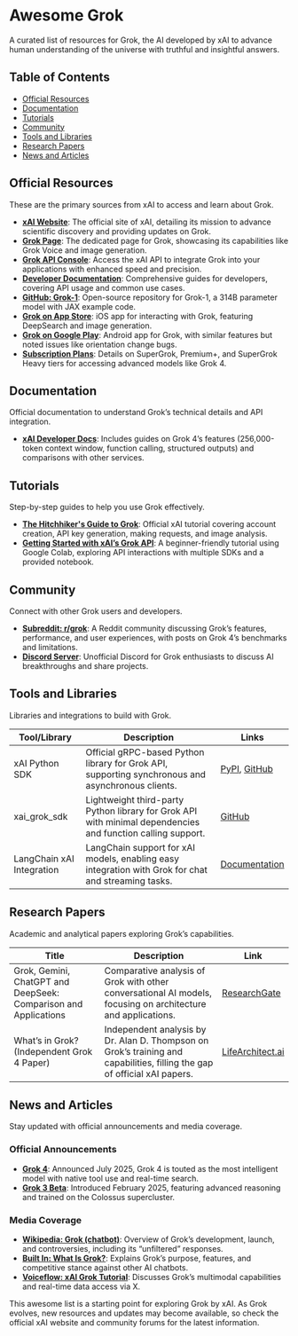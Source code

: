 # Awesome Grok

A curated list of resources for Grok, the AI developed by xAI to advance human understanding of the universe with truthful and insightful answers.

## Table of Contents
- [Official Resources](#official-resources)
- [Documentation](#documentation)
- [Tutorials](#tutorials)
- [Community](#community)
- [Tools and Libraries](#tools-and-libraries)
- [Research Papers](#research-papers)
- [News and Articles](#news-and-articles)

## Official Resources
These are the primary sources from xAI to access and learn about Grok.

- **[xAI Website](https://x.ai/)**: The official site of xAI, detailing its mission to advance scientific discovery and providing updates on Grok.
- **[Grok Page](https://x.ai/grok)**: The dedicated page for Grok, showcasing its capabilities like Grok Voice and image generation.
- **[Grok API Console](https://console.x.ai/)**: Access the xAI API to integrate Grok into your applications with enhanced speed and precision.
- **[Developer Documentation](https://docs.x.ai/)**: Comprehensive guides for developers, covering API usage and common use cases.
- **[GitHub: Grok-1](https://github.com/xai-org/grok-1)**: Open-source repository for Grok-1, a 314B parameter model with JAX example code.
- **[Grok on App Store](https://apps.apple.com/us/app/grok/id6670324846)**: iOS app for interacting with Grok, featuring DeepSearch and image generation.
- **[Grok on Google Play](https://play.google.com/store/apps/details?id=ai.x.grok)**: Android app for Grok, with similar features but noted issues like orientation change bugs.
- **[Subscription Plans](https://grok.com/plans)**: Details on SuperGrok, Premium+, and SuperGrok Heavy tiers for accessing advanced models like Grok 4.

## Documentation
Official documentation to understand Grok’s technical details and API integration.

- **[xAI Developer Docs](https://docs.x.ai/)**: Includes guides on Grok 4’s features (256,000-token context window, function calling, structured outputs) and comparisons with other services.

## Tutorials
Step-by-step guides to help you use Grok effectively.

- **[The Hitchhiker's Guide to Grok](https://docs.x.ai/docs/tutorial)**: Official xAI tutorial covering account creation, API key generation, making requests, and image analysis.
- **[Getting Started with xAI’s Grok API](https://lablab.ai/t/xai-beginner-tutorial)**: A beginner-friendly tutorial using Google Colab, exploring API interactions with multiple SDKs and a provided notebook.

## Community
Connect with other Grok users and developers.

- **[Subreddit: r/grok](https://www.reddit.com/r/grok/)**: A Reddit community discussing Grok’s features, performance, and user experiences, with posts on Grok 4’s benchmarks and limitations.
- **[Discord Server](https://discord.gg/4VXMtaQHk7)**: Unofficial Discord for Grok enthusiasts to discuss AI breakthroughs and share projects.

## Tools and Libraries
Libraries and integrations to build with Grok.

| Tool/Library | Description | Links |
|--------------|-------------|-------|
| xAI Python SDK | Official gRPC-based Python library for Grok API, supporting synchronous and asynchronous clients. | [PyPI](https://pypi.org/project/xai-sdk/), [GitHub](https://github.com/xai-org/xai-sdk-python) |
| xai_grok_sdk | Lightweight third-party Python library for Grok API with minimal dependencies and function calling support. | [GitHub](https://github.com/moesmufti/xai_grok_sdk) |
| LangChain xAI Integration | LangChain support for xAI models, enabling easy integration with Grok for chat and streaming tasks. | [Documentation](https://python.langchain.com/docs/integrations/providers/xai/) |

## Research Papers
Academic and analytical papers exploring Grok’s capabilities.

| Title | Description | Link |
|-------|-------------|------|
| Grok, Gemini, ChatGPT and DeepSeek: Comparison and Applications | Comparative analysis of Grok with other conversational AI models, focusing on architecture and applications. | [ResearchGate](https://www.researchgate.net/publication/389065042_Grok_Gemini_ChatGPT_and_DeepSeek_Comparison_and_Applications_in_Conversational_Artificial_Intelligence) |
| What’s in Grok? (Independent Grok 4 Paper) | Independent analysis by Dr. Alan D. Thompson on Grok’s training and capabilities, filling the gap of official xAI papers. | [LifeArchitect.ai](https://lifearchitect.ai/whats-in-grok/) |

## News and Articles
Stay updated with official announcements and media coverage.

### Official Announcements
- **[Grok 4](https://x.ai/news/grok-4)**: Announced July 2025, Grok 4 is touted as the most intelligent model with native tool use and real-time search.
- **[Grok 3 Beta](https://x.ai/news/grok-3)**: Introduced February 2025, featuring advanced reasoning and trained on the Colossus supercluster.

### Media Coverage
- **[Wikipedia: Grok (chatbot)](https://en.wikipedia.org/wiki/Grok_%28chatbot%29)**: Overview of Grok’s development, launch, and controversies, including its “unfiltered” responses.
- **[Built In: What Is Grok?](https://builtin.com/articles/grok)**: Explains Grok’s purpose, features, and competitive stance against other AI chatbots.
- **[Voiceflow: xAI Grok Tutorial](https://www.voiceflow.com/blog/grok)**: Discusses Grok’s multimodal capabilities and real-time data access via X.

This awesome list is a starting point for exploring Grok by xAI. As Grok evolves, new resources and updates may become available, so check the official xAI website and community forums for the latest information.